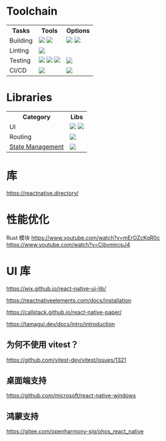 # Toolchain

<!-- <a href=''><img src=''></a> -->

<table>
  <tr>
    <th>Tasks</th>
    <th>Tools</th>
    <th>Options</th>
  </tr>
  <tr>
    <td>Building</td>
    <td>
      <a href="https://www.typescriptlang.org/"><img src='https://img.shields.io/badge/TypeScript-3178C6?logo=typescript&labelColor=grey'></a>
      <a href="https://expo.dev/"><img src='https://img.shields.io/badge/Expo-000020?logo=expo&labelColor=grey'></a>
    </td>
    <td>
      <a href="https://developer.android.com/studio"><img src='https://img.shields.io/badge/Android-3DDC84?logo=androidstudio&labelColor=grey'></a>
      <a href="https://developer.apple.com/xcode/"><img src='https://img.shields.io/badge/Xcode-147EFB?logo=xcode&labelColor=grey'></a>
    </td>
  </tr>
  <tr>
    <td>Linting</td>
    <td>
      <a href="https://biomejs.dev/zh-cn/guides/getting-started/"><img src='https://img.shields.io/badge/Biome-blue?logo=biome&labelColor=grey'></a>
    </td>
    <td></td>
  </tr>
  <tr>
    <td>Testing</td>
    <td>
      <a href="https://jestjs.io/docs/tutorial-react-native"><img src='https://img.shields.io/badge/jest-C21325?logo=jest&labelColor=grey'></a>
      <a href="https://callstack.github.io/react-native-testing-library/"><img src='https://img.shields.io/badge/Testing_Library-E33332?logo=testinglibrary&labelColor=grey'></a>
      <a href="https://fakerjs.dev/api/"><img src='https://img.shields.io/badge/Mock-Faker-blue'></a>
    </td>
    <td>
      <a href="https://storybook.js.org/tutorials/intro-to-storybook/react-native/en/get-started/"><img src='https://img.shields.io/badge/Storybook-FF4785?logo=storybook&labelColor=grey'></a>
    </td>
  </tr>
  <tr>
    <td>CI/CD</td>
    <td>
      <a href="https://github.com/evilmartians/lefthook/"><img src='https://img.shields.io/badge/Lefthook-FF1E1E?labelColor=grey&logo=lefthook'></a>
    </td>
    <td>
      <a href="https://semantic-release.gitbook.io/semantic-release"><img src='https://img.shields.io/badge/semantic-e10079?logo=semantic-release&labelColor=grey'></a>
    </td>
  </tr>
</table>

# Libraries

<table>
  <tr>
    <th>Category</th>
    <th>Libs</th>
  </tr>
  <tr>
    <td>UI</td>
    <td>
      <a href="https://react.dev/"><img src='https://img.shields.io/badge/React-58c4dc?labelColor=grey&logo=react'></a>
      <a href="https://docs.expo.dev/ui-programming/user-interface-libraries/
      "><img src='https://img.shields.io/badge/</>-Gallery-black?labelColor=grey'></a>
    </td>
  </tr>
  <tr>
    <td>Routing</td>
    <td><a href="https://docs.expo.dev/router/introduction/"><img src='https://img.shields.io/badge/Expo_Router-000020?logo=expo&labelColor=grey'></a>
    </td>
  </tr>
  <tr>
    <td><a href="https://juejin.cn/post/7325069743144239145">State Management</a></td>
    <td>
      <a href="https://docs.pmnd.rs/zustand/getting-started/introduction"><img src='https://img.shields.io/badge/🐻-zustand-572e3e?labelColor=grey'></a>
    </td>
  </tr>
</table>

# 库
https://reactnative.directory/

# 性能优化

Rust 模块 https://www.youtube.com/watch?v=mErOZcKqR0c
https://www.youtube.com/watch?v=CjbvmircpJ4

# UI 库

https://wix.github.io/react-native-ui-lib/

https://reactnativeelements.com/docs/installation

https://callstack.github.io/react-native-paper/

https://tamagui.dev/docs/intro/introduction

## 为何不使用 vitest？

https://github.com/vitest-dev/vitest/issues/1321

## 桌面端支持
https://github.com/microsoft/react-native-windows

## 鸿蒙支持
https://gitee.com/openharmony-sig/ohos_react_native